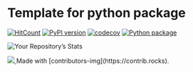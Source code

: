 # Template for python package


[![HitCount](https://hits.dwyl.com/BMeyn/temp_python_package.svg?style=flat-square)](http://hits.dwyl.com/BMeyn/temp_python_package)
[![PyPI version](https://badge.fury.io/py/BMeyn.svg)](https://badge.fury.io/py/BMeyn)
[![codecov](https://codecov.io/gh/BMeyn/temp_python_pkg/branch/main/graph/badge.svg?token=VDV7VE33IJ)](https://codecov.io/gh/BMeyn/temp_python_pkg)
[![Python package](https://github.com/BMeyn/temp_python_pkg/actions/workflows/python-package.yml/badge.svg?branch=main)](https://github.com/BMeyn/temp_python_pkg/actions/workflows/python-package.yml)


![Your Repository’s Stats](https://github-readme-stats.vercel.app/api?username=BMeyn&show_icons=true)


<a href = "https://github.com/BMeyn/temp_python_pkg/graphs/contributors">
<img src = "https://contrib.rocks/image?repo = BMeyn/temp_python_pkg"/>
</a>
Made with [contributors-img](https://contrib.rocks).
